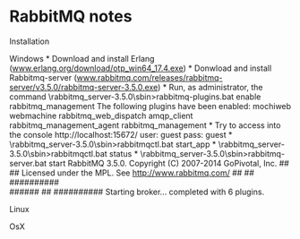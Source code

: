 # RabbitMQ notes

Installation

Windows
	* Download and install Erlang (www.erlang.org/download/otp_win64_17.4.exe)
	* Donwload and install Rabbitmq-server (www.rabbitmq.com/releases/rabbitmq-server/v3.5.0/rabbitmq-server-3.5.0.exe)
	* Run, as administrator, the command \rabbitmq_server-3.5.0\sbin>rabbitmq-plugins.bat enable rabbitmq_management
		The following plugins have been enabled:
		mochiweb
		webmachine
		rabbitmq_web_dispatch
		amqp_client
		rabbitmq_management_agent
		rabbitmq_management
	* Try to access into the console http://localhost:15672/ 
		user:	guest
		pass:	guest
	* <path>\rabbitmq_server-3.5.0\sbin>rabbitmqctl.bat start_app
	* <path>\rabbitmq_server-3.5.0\sbin>rabbitmqctl.bat status
	* <path>\rabbitmq_server-3.5.0\sbin>rabbitmq-server.bat start
    				RabbitMQ 3.5.0. Copyright (C) 2007-2014 GoPivotal, Inc.
 		##  ##      Licensed under the MPL.  See http://www.rabbitmq.com/
  		##  ##
  		##########  
  		######  ##
  		##########
              		Starting broker... completed with 6 plugins.

Linux

OsX